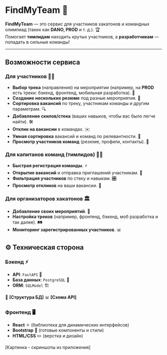 # **FindMyTeam** 👥  
**FindMyTeam** — это сервис для участников хакатонов и командных олимпиад (таких как **DANO, PROD** и т. д.). 🏆  
Помогает **тимлидам** находить крутых участников, а **разработчикам** — попадать в сильные команды!

---

## **Возможности сервиса**  

### **Для участников** 🧑‍💻  
- **Выбор трека** (направления) на мероприятии (например, на **PROD** есть треки: бэкенд, фронтенд, мобильная разработка). 🎯  
- **Создание нескольких резюме** под разные мероприятия. 📄  
- **Сортировка вакансий** по треку, участникам команды и другим параметрам. 🔍  
- **Добавление скилов/стека** (ваших навыков, чтобы вас было легче найти). 🛠️  
- **Отклик на вакансии** в командах. ✉️  
- **Умная сортировка** вакансий и команд по релевантности. 🧠  
- **Просмотр участников команд** (резюме, профили, контакты). 👀  

### **Для капитанов команд (тимлидов)** 🧑‍✈️  
- **Быстрая регистрация команды**. ⚡  
- **Открытие вакансий** и отправка приглашений участникам. 📢  
- **Фильтрация участников** по стеку и навыкам. 🎛️  
- **Просмотр откликов** на ваши вакансии. 📩  

### **Для организаторов хакатонов** 🏛️  
- **Добавление своих мероприятий**. 📅  
- **Настройка треков** (например, фронтенд, бэкенд, моб разработка и так далее). 🛤️  
- **Мониторинг зарегистрированных участников**. 📊  

## **⚙️ Техническая сторона**  

### **Бэкенд** ⚡  
- **API**: `FastAPI` 🐍  
- **База данных**: `PostgreSQL` 🐘  
- **ORM**: `SQLModel` 🏗️  

📸 **[Структура БД]**
📊 **[Схема API]**

### **Фронтенд**   🖥️ 
- **React** ⚛️ (библиотека для динамических интерфейсов)  
- **Bootstrap** 🎨 (готовые компоненты и стили)  
- **HTML/CSS** ✏️ (верстка и дизайн)  

[Картинка - скриншоты из приложения]
